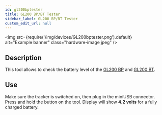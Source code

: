 ```yaml
---
id: gl200bptester
title: GL200 BP/BT Tester
sidebar_label: GL200 BP/BT Tester
custom_edit_url: null
---
```


<img
  src={require('/img/devices/GL200bptester.png').default}
  alt="Example banner"
  class="hardware-image jpeg"
/>

## Description
This tool allows to check the battery level of the [GL200 BP](../gl200bp) and [GL200 BT](../gl200bt).

## Use
Make sure the tracker is switched on, then plug in the miniUSB connector. Press and hold the button on the tool. Display will show **4.2 volts** for a fully charged battery.